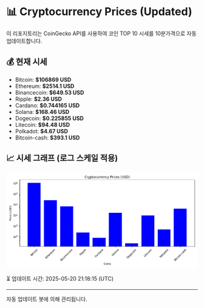 
# 📊 Cryptocurrency Prices (Updated)

이 리포지토리는 CoinGecko API를 사용하여 코인 TOP 10 시세를 10분가격으로 자동 업데이트합니다.

## 💰 현재 시세
- Bitcoin: **$106869 USD**
- Ethereum: **$2514.1 USD**
- Binancecoin: **$649.53 USD**
- Ripple: **$2.36 USD**
- Cardano: **$0.744165 USD**
- Solana: **$168.46 USD**
- Dogecoin: **$0.225855 USD**
- Litecoin: **$94.48 USD**
- Polkadot: **$4.67 USD**
- Bitcoin-cash: **$393.1 USD**

## 📈 시세 그래프 (로그 스케일 적용)
![Crypto Prices](crypto_prices.png)

⏳ 업데이트 시간: 2025-05-20 21:18:15 (UTC)

---
자동 업데이트 봇에 의해 관리됩니다.
